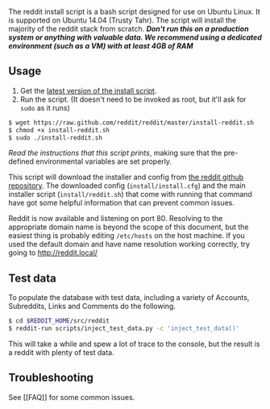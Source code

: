 The reddit install script is a bash script designed for use on Ubuntu Linux. It is supported on Ubuntu 14.04 (Trusty Tahr). The script will install the majority of the reddit stack from scratch. ***Don't run this on a production system or anything with valuable data. We recommend using a dedicated environment (such as a VM) with at least 4GB of RAM***

## Usage
1. Get the [latest version of the install script](https://github.com/reddit/reddit/blob/master/install-reddit.sh).
2. Run the script. (It doesn't need to be invoked as root, but it'll ask for `sudo` as it runs)

```bash
$ wget https://raw.github.com/reddit/reddit/master/install-reddit.sh
$ chmod +x install-reddit.sh
$ sudo ./install-reddit.sh
```

_Read the instructions that this script prints_, making sure that the pre-defined environmental variables are set properly.  

This script will download the installer and config from [the reddit github repository](https://github.com/reddit/reddit/tree/master/install).  The downloaded config (`install/install.cfg`) and the main installer script (`install/reddit.sh`) that come with running that command have got some helpful information that can prevent common issues. 

Reddit is now available and listening on port 80.  Resolving to the appropriate domain name is beyond the scope of this document, but the easiest thing is probably editing `/etc/hosts` on the host machine.  If you used the default domain and have name resolution working correctly, try going to http://reddit.local/

## Test data

To populate the database with test data, including a variety of Accounts, Subreddits, Links and Comments do the following.

```bash
$ cd $REDDIT_HOME/src/reddit
$ reddit-run scripts/inject_test_data.py -c 'inject_test_data()'
```

This will take a while and spew a lot of trace to the console, but the result is a reddit with plenty of test data.

## Troubleshooting

See [[FAQ]] for some common issues.